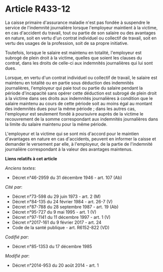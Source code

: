# Article R433-12

La caisse primaire d'assurance maladie n'est pas fondée à suspendre le service de l'indemnité journalière lorsque l'employeur
maintient à la victime, en cas d'accident du travail, tout ou partie de son salaire ou des avantages en nature, soit en vertu
d'un contrat individuel ou collectif de travail, soit en vertu des usages de la profession, soit de sa propre initiative. 

Toutefois, lorsque le salaire est maintenu en totalité, l'employeur est subrogé de plein droit à la victime, quelles que
soient les clauses du contrat, dans les droits de celle-ci aux indemnités journalières qui lui sont dues. 

Lorsque, en vertu d'un contrat individuel ou collectif de travail, le salaire est maintenu en totalité ou en partie sous
déduction des indemnités journalières, l'employeur qui paie tout ou partie du salaire pendant la période d'incapacité sans
opérer cette déduction est subrogé de plein droit à la victime dans ses droits aux indemnités journalières à condition que le
salaire maintenu au cours de cette période soit au moins égal au montant des indemnités dues pour la même période ; dans les
autres cas, l'employeur est seulement fondé à poursuivre auprès de la victime le recouvrement de la somme correspondant aux
indemnités journalières dans la limite du salaire maintenu pour la même période. 

L'employeur et la victime qui se sont mis d'accord pour le maintien d'avantages en nature en cas d'accidents, peuvent en
informer la caisse et demander le versement par elle, à l'employeur, de la partie de l'indemnité journalière correspondant à
la valeur des avantages maintenus.

**Liens relatifs à cet article**

_Anciens textes_:

  - Décret n°46-2959 du 31 décembre 1946 - art. 107 (Ab)

_Cité par_:

  - Décret n°73-598 du 29 juin 1973 - art. 2 (M)
  - Décret n°84-135 du 24 février 1984 - art. 26-7 (V)
  - Décret n°87-788 du 28 septembre 1987 - art. 19 (Ab)
  - Décret n°95-727 du 9 mai 1995 - art. 1 (V)
  - Décret n°97-1141 du 11 décembre 1997 - art. 1 (V)
  - Décret n°2017-161 du 9 février 2017 - art. 24
  - Code de la santé publique - art. R6152-822 (VD)

_Codifié par_:

  - Décret n°85-1353 du 17 décembre 1985

_Modifié par_:

  - Décret n°2014-953 du 20 août 2014 - art. 1
